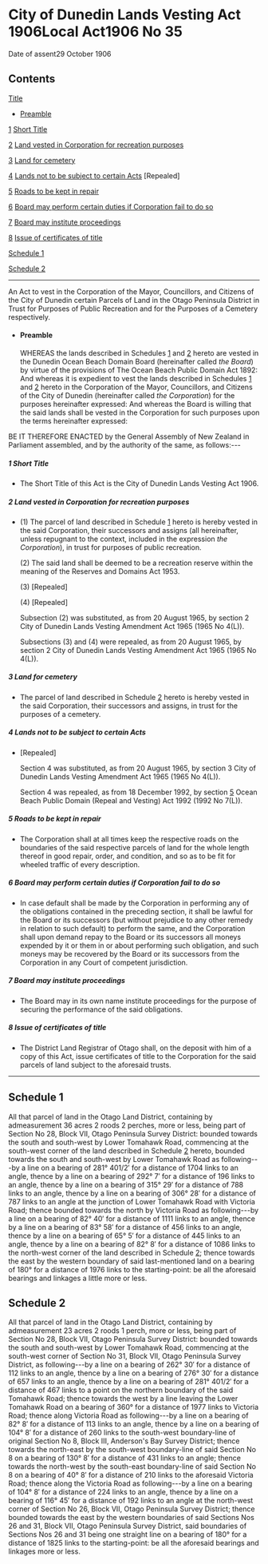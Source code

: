 # City of Dunedin Lands Vesting Act 1906Local Act1906 No 35

Date of assent29 October 1906

## Contents

[Title][0]
    
*   [Preamble][1]

[1][2] [Short Title][2]

[2][3] [Land vested in Corporation for recreation purposes][3]

[3][4] [Land for cemetery][4]

[4][5] [Lands not to be subject to certain Acts][5] \[Repealed\]

[5][6] [Roads to be kept in repair][6]

[6][7] [Board may perform certain duties if Corporation fail to do so][7]

[7][8] [Board may institute proceedings][8]

[8][9] [Issue of certificates of title][9]

[Schedule 1][10]  
[][10]

[Schedule 2][11]  
[][11]

---

An Act to vest in the Corporation of the Mayor, Councillors, and Citizens of the City of Dunedin certain Parcels of Land in the Otago Peninsula District in Trust for Purposes of Public Recreation and for the Purposes of a Cemetery respectively.
    
*   #### Preamble
    
    WHEREAS the lands described in Schedules [1][10] and [2][11] hereto are vested in the Dunedin Ocean Beach Domain Board (hereinafter called _the Board_) by virtue of the provisions of The Ocean Beach Public Domain Act 1892: And whereas it is expedient to vest the lands described in Schedules [1][10] and [2][11] hereto in the Corporation of the Mayor, Councillors, and Citizens of the City of Dunedin (hereinafter called _the Corporation_) for the purposes hereinafter expressed: And whereas the Board is willing that the said lands shall be vested in the Corporation for such purposes upon the terms hereinafter expressed:

BE IT THEREFORE ENACTED by the General Assembly of New Zealand in Parliament assembled, and by the authority of the same, as follows:---

##### 1 Short Title
    
*   The Short Title of this Act is the City of Dunedin Lands Vesting Act 1906\.

##### 2 Land vested in Corporation for recreation purposes
    
*   (1) The parcel of land described in Schedule [1][10] hereto is hereby vested in the said Corporation, their successors and assigns (all hereinafter, unless repugnant to the context, included in the expression _the Corporation_), in trust for purposes of public recreation.
    
    (2) The said land shall be deemed to be a recreation reserve within the meaning of the Reserves and Domains Act 1953\.
    
    (3) \[Repealed\]
    
    (4) \[Repealed\]
    
    Subsection (2) was substituted, as from 20 August 1965, by section 2 City of Dunedin Lands Vesting Amendment Act 1965 (1965 No 4(L)).
    
    Subsections (3) and (4) were repealed, as from 20 August 1965, by section 2 City of Dunedin Lands Vesting Amendment Act 1965 (1965 No 4(L)).

##### 3 Land for cemetery
    
*   The parcel of land described in Schedule [2][11] hereto is hereby vested in the said Corporation, their successors and assigns, in trust for the purposes of a cemetery.

##### 4 Lands not to be subject to certain Acts
    
*   \[Repealed\]
    
    Section 4 was substituted, as from 20 August 1965, by section 3 City of Dunedin Lands Vesting Amendment Act 1965 (1965 No 4(L)).
    
    Section 4 was repealed, as from 18 December 1992, by section [5][12] Ocean Beach Public Domain (Repeal and Vesting) Act 1992 (1992 No 7(L)).

##### 5 Roads to be kept in repair
    
*   The Corporation shall at all times keep the respective roads on the boundaries of the said respective parcels of land for the whole length thereof in good repair, order, and condition, and so as to be fit for wheeled traffic of every description.

##### 6 Board may perform certain duties if Corporation fail to do so
    
*   In case default shall be made by the Corporation in performing any of the obligations contained in the preceding section, it shall be lawful for the Board or its successors (but without prejudice to any other remedy in relation to such default) to perform the same, and the Corporation shall upon demand repay to the Board or its successors all moneys expended by it or them in or about performing such obligation, and such moneys may be recovered by the Board or its successors from the Corporation in any Court of competent jurisdiction.

##### 7 Board may institute proceedings
    
*   The Board may in its own name institute proceedings for the purpose of securing the performance of the said obligations.

##### 8 Issue of certificates of title
    
*   The District Land Registrar of Otago shall, on the deposit with him of a copy of this Act, issue certificates of title to the Corporation for the said parcels of land subject to the aforesaid trusts.

---

## Schedule 1

All that parcel of land in the Otago Land District, containing by admeasurement 36 acres 2 roods 2 perches, more or less, being part of Section No 28, Block VII, Otago Peninsula Survey District: bounded towards the south and south-west by Lower Tomahawk Road, commencing at the south-west corner of the land described in Schedule [2][11] hereto, bounded towards the south and south-west by Lower Tomahawk Road as following---by a line on a bearing of 281° 401/2′ for a distance of 1704 links to an angle, thence by a line on a bearing of 292° 7′ for a distance of 196 links to an angle, thence by a line on a bearing of 315° 29′ for a distance of 788 links to an angle, thence by a line on a bearing of 306° 28′ for a distance of 787 links to an angle at the junction of Lower Tomahawk Road with Victoria Road; thence bounded towards the north by Victoria Road as following---by a line on a bearing of 82° 40′ for a distance of 1111 links to an angle, thence by a line on a bearing of 83° 58′ for a distance of 456 links to an angle, thence by a line on a bearing of 65° 5′ for a distance of 445 links to an angle, thence by a line on a bearing of 82° 8′ for a distance of 1086 links to the north-west corner of the land described in Schedule [2][11]; thence towards the east by the western boundary of said last-mentioned land on a bearing of 180° for a distance of 1976 links to the starting-point: be all the aforesaid bearings and linkages a little more or less.

## Schedule 2

All that parcel of land in the Otago Land District, containing by admeasurement 23 acres 2 roods 1 perch, more or less, being part of Section No 28, Block VII, Otago Peninsula Survey District: bounded towards the south and south-west by Lower Tomahawk Road, commencing at the south-west corner of Section No 31, Block VII, Otago Peninsula Survey District, as following---by a line on a bearing of 262° 30′ for a distance of 112 links to an angle, thence by a line on a bearing of 276° 30′ for a distance of 657 links to an angle, thence by a line on a bearing of 281° 401/2′ for a distance of 467 links to a point on the northern boundary of the said Tomahawk Road; thence towards the west by a line leaving the Lower Tomahawk Road on a bearing of 360° for a distance of 1977 links to Victoria Road; thence along Victoria Road as following---by a line on a bearing of 82° 8′ for a distance of 113 links to an angle, thence by a line on a bearing of 104° 8′ for a distance of 260 links to the south-west boundary-line of original Section No 8, Block III, Anderson's Bay Survey District; thence towards the north-east by the south-west boundary-line of said Section No 8 on a bearing of 130° 8′ for a distance of 431 links to an angle; thence towards the north-west by the south-east boundary-line of said Section No 8 on a bearing of 40° 8′ for a distance of 210 links to the aforesaid Victoria Road; thence along the Victoria Road as following---by a line on a bearing of 104° 8′ for a distance of 224 links to an angle, thence by a line on a bearing of 116° 45′ for a distance of 192 links to an angle at the north-west corner of Section No 26, Block VII, Otago Peninsula Survey District; thence bounded towards the east by the western boundaries of said Sections Nos 26 and 31, Block VII, Otago Peninsula Survey District, said boundaries of Sections Nos 26 and 31 being one straight line on a bearing of 180° for a distance of 1825 links to the starting-point: be all the aforesaid bearings and linkages more or less.

[0]: http://www.legislation.govt.nz/act/local/1906/0035/latest/whole.html#DLM31692
[1]: http://www.legislation.govt.nz/act/local/1906/0035/latest/whole.html#DLM31693
[2]: http://www.legislation.govt.nz/act/local/1906/0035/latest/whole.html#DLM31698
[3]: http://www.legislation.govt.nz/act/local/1906/0035/latest/whole.html#DLM31699
[4]: http://www.legislation.govt.nz/act/local/1906/0035/latest/whole.html#DLM31903
[5]: http://www.legislation.govt.nz/act/local/1906/0035/latest/whole.html#DLM31904
[6]: http://www.legislation.govt.nz/act/local/1906/0035/latest/whole.html#DLM31907
[7]: http://www.legislation.govt.nz/act/local/1906/0035/latest/whole.html#DLM31908
[8]: http://www.legislation.govt.nz/act/local/1906/0035/latest/whole.html#DLM31909
[9]: http://www.legislation.govt.nz/act/local/1906/0035/latest/whole.html#DLM31910
[10]: http://www.legislation.govt.nz/act/local/1906/0035/latest/whole.html#DLM31911
[11]: http://www.legislation.govt.nz/act/local/1906/0035/latest/whole.html#DLM31912
[12]: http://www.legislation.govt.nz/act/local/1906/0035/latest/link.aspx?id=DLM81314